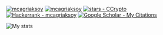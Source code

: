 <a href="https://www.linkedin.com/in/mcagriaksoy/"><img src="https://img.shields.io/badge/mcagriaksoy-blue?logo=linkedin&amp;logoColor=white" alt="mcagriaksoy" /></a>
<a href="https://github.com/mcagriaksoy"><img src="https://img.shields.io/badge/mcagriaksoy-grey?logo=github&amp;logoColor=black" alt="mcagriaksoy" /></a>
<a href="https://github.com/mcagriaksoy"><img src="https://img.shields.io/github/stars/mcagriaksoy?style=social" alt="stars - CCrypto" /></a>
<a href="https://www.hackerrank.com/profile/mcagriaksoy"><img src="https://img.shields.io/badge/Hackerrank-mcagriaksoy-2ea44f?logo=hackerrank" alt="Hackerrank - mcagriaksoy" /></a>
<a href="https://scholar.google.com/citations?user=CKRkg1EAAAAJ&hl=en&oi=ao"><img src="https://img.shields.io/badge/Google_Scholar-My_Citations-blue?logo=google+scholar" alt="Google Scholar - My Citations" /></a>

![My stats](https://github-readme-stats.vercel.app/api?username=mcagriaksoy&show_icons=true&theme=transparent)
